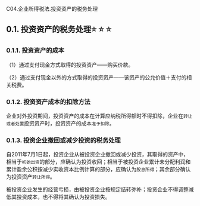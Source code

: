 C04.企业所得税法.投资资产的税务处理

## 0.1. 投资资产的税务处理:star: :star: :star: 

### 0.1.1. 投资资产的成本

（1）通过支付现金方式取得的投资资产——购买价款。

（2）通过支付现金以外的方式取得的投资资产——该资产的公允价值＋支付的相关税费。

### 0.1.2. 投资资产成本的扣除方法

企业对外投资期间，投资资产的成本在计算应纳税所得额时不得扣除，企业在`转让或者处置`投资资产时，投资资产的成本`准予扣除`。

### 0.1.3. 投资企业撤回或减少投资的税务处理

自2011年7月1日起，投资企业从被投资企业撤回或减少投资，其取得的资产中，相当于`初始出资`的部分，应确认为投资收回；相当于被投资企业累计未分配利润和累计盈余公积按减少实收资本比例计算的部分，应确认为`股息所得`；其余部分确认为投资资产`转让所得`。

被投资企业发生的经营亏损，由被投资企业按规定结转弥补；投资企业不得调整减低其投资成本，也不得将其确认为投资损失。
